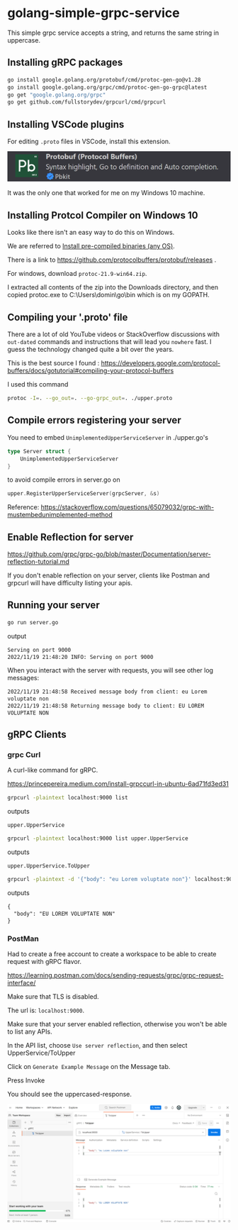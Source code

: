 # golang-simple-grpc-service

This simple grpc service accepts a string, and returns the same string in uppercase.

## Installing gRPC packages

```sh
go install google.golang.org/protobuf/cmd/protoc-gen-go@v1.28
go install google.golang.org/grpc/cmd/protoc-gen-go-grpc@latest
go get "google.golang.org/grpc"
go get github.com/fullstorydev/grpcurl/cmd/grpcurl
```

## Installing VSCode plugins

For editing `.proto` files in VSCode, install this extension.

![](./protobuf_extension.png)

It was the only one that worked for me on my Windows 10 machine.

## Installing Protcol Compiler on Windows 10

Looks like there isn't an easy way to do this on Windows.

We are referred to [Install pre-compiled binaries (any OS)](https://grpc.io/docs/protoc-installation/#install-pre-compiled-binaries-any-os).

There is a link to https://github.com/protocolbuffers/protobuf/releases .

For windows, download `protoc-21.9-win64.zip`.

I extracted all contents of the zip into the Downloads directory, and then copied
protoc.exe to C:\Users\domin\go\bin which is on my GOPATH.


## Compiling your '.proto' file

There are a lot of old YouTube videos or StackOverflow discussions with
`out-dated` commands and instructions that will lead you `nowhere` fast.
I guess the technology changed quite a bit over the years.

This is the best source I found : https://developers.google.com/protocol-buffers/docs/gotutorial#compiling-your-protocol-buffers


I used this command

```sh
protoc -I=. --go_out=. --go-grpc_out=. ./upper.proto
```

## Compile errors registering your server

You need to embed `UnimplementedUpperServiceServer`
in ./upper.go's

```go
type Server struct {
	UnimplementedUpperServiceServer
}
```

to avoid compile errors in server.go on

```go
upper.RegisterUpperServiceServer(grpcServer, &s)
```

Reference: https://stackoverflow.com/questions/65079032/grpc-with-mustembedunimplemented-method


## Enable Reflection for server

https://github.com/grpc/grpc-go/blob/master/Documentation/server-reflection-tutorial.md

If you don't enable reflection on your server, clients like Postman and grpcurl
will have difficulty listing your apis.


## Running your server

```sh
go run server.go
```

output

```log
Serving on port 9000
2022/11/19 21:48:20 INFO: Serving on port 9000
```

When you interact with the server with requests, you will
see other log messages:

```log
2022/11/19 21:48:58 Received message body from client: eu Lorem voluptate non
2022/11/19 21:48:58 Returning message body to client: EU LOREM VOLUPTATE NON
```

## gRPC Clients

### grpc Curl

A curl-like command for gRPC.

https://princepereira.medium.com/install-grpccurl-in-ubuntu-6ad71fd3ed31


```sh
grpcurl -plaintext localhost:9000 list
```

outputs

```log
upper.UpperService
```

```sh
grpcurl -plaintext localhost:9000 list upper.UpperService
```

outputs

```log
upper.UpperService.ToUpper
```

```sh
grpcurl -plaintext -d '{"body": "eu Lorem voluptate non"}' localhost:9000 upper.UpperService/ToUpper
```

outputs

```log
{
  "body": "EU LOREM VOLUPTATE NON"
}
```

### PostMan

Had to create a free account to create a workspace to be able to create request with gRPC flavor.

https://learning.postman.com/docs/sending-requests/grpc/grpc-request-interface/

Make sure that TLS is disabled.

The url is: `localhost:9000`.

Make sure that your server enabled reflection, otherwise you won't be able to list any APIs.

In the API list, choose `Use server reflection`, and then select UpperService/ToUpper

Click on `Generate Example Message` on the Message tab.

Press Invoke

You should see the uppercased-response.


![](./postman.png)
